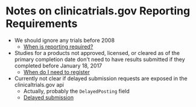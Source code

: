 Notes on clinicatrials.gov Reporting Requirements
=================================================
- We should ignore any trials before 2008
    - [When is reporting required?](https://clinicaltrials.gov/ct2/manage-recs/fdaaa#WhenDoINeedToRegister)
- Studies for a products not approved, licensed, or cleared as of the
primary completion date don't need to have results submitted if they
 completed before January 18, 2017
    - [When do I need to register](https://clinicaltrials.gov/ct2/manage-recs/fdaaa#WhenDoINeedToRegister)
- Currently not clear if delayed submission requests are exposed in the clinicaltrials.gov api
    - Actually, probably the `DelayedPosting` field
    - [Delayed submission](https://clinicaltrials.gov/ct2/manage-recs/fdaaa#DelayedSubmission)
